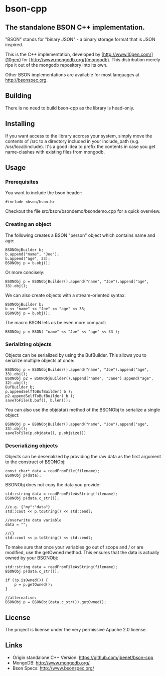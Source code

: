 # bson-cpp

## The standalone BSON C++ implementation.

"BSON" stands for "binary JSON" - a binary storage format that is JSON inspired.

This is the C++ implementation, developed by [http://www.10gen.com/](10gen) for
[http://www.mongodb.org/](mongodb). This distribution merely rips it out of the
mongodb repository into its own.

Other BSON implementations are available for most languages at
http://bsonspec.org.

## Building

There is no need to build bson-cpp as the library is head-only.

## Installing

If you want access to the library accross your system, simply move the contents of /src 
to a directory included in your include_path (e.g. /usr/local/include).
It's a good idea to prefix the contents in case you get name-clashes with existing
files from mongodb.

## Usage

### Prerequisites

You want to include the bson header:

    #include <bson/bson.h>

Checkout the file src/bson/bsondemo/bsondemo.cpp for a quick overview.

### Creating an object

The following creates a BSON "person" object which contains name and age:

    BSONObjBuilder b;
    b.append("name", "Joe");
    b.append("age", 33);
    BSONObj p = b.obj();

Or more concisely:

    BSONObj p = BSONObjBuilder().append("name", "Joe").append("age", 33).obj();

We can also create objects with a stream-oriented syntax:

    BSONObjBuilder b;
    b << "name" << "Joe" << "age" << 33;
    BSONObj p = b.obj();

The macro BSON lets us be even more compact:

    BSONObj p = BSON( "name" << "Joe" << "age" << 33 );

### Serializing objects

Objects can be serialized by using the BufBuilder. This allows you to serialize multiple objects at once:
    
    BSONObj p = BSONObjBuilder().append("name", "Joe").append("age", 33).obj();
    BSONObj p2 = BSONObjBuilder().append("name", "Jane").append("age", 32).obj();
    BufBuilder b;
    p.appendSelfToBufBuilder( b );
    p2.appendSelfToBufBuilder( b );
    saveToFile(b.buf(), b.len());
    
You can also use the objdata() method of the BSONObj to serialize a single object:

    BSONObj p = BSONObjBuilder().append("name", "Joe").append("age", 33).obj();
    saveToFile(p.objdata(), p.objsize())
    
### Deserializing objects

Objects can be deserialized by providing the raw data as the first argument to the construct of BSONObj:

    const char* data = readFromFile(filename);
    BSONObj p(data);

BSONObj does not copy the data you provide:
    
    std::string data = readFromFileAsString(filename);
    BSONObj p(data.c_str());

    //e.g. {"my":"data"}
    std::cout << p.toString() << std::endl;

    //overwrite data variable
    data = "";

    //{}
    std::cout << p.toString() << std::endl;
    
To make sure that once your variables go out of scope and / or are modified, use the getOwned
method. This ensures that the data is actually owned by your BSONObj:

    std::string data = readFromFileAsString(filename);
    BSONObj p(data.c_str());

    if (!p.isOwned()) {
        p = p.getOwned();
    }

    //alternative:
    BSONObj p = BSONObj(data.c_str()).getOwned();

## License

The project is license under the very permissive Apache 2.0 license.

## Links

 - Origin standalone C++ Version: https://github.com/jbenet/bson-cpp
 - MongoDB: http://www.mongodb.org/
 - Bson Specs: http://www.bsonspec.org/
